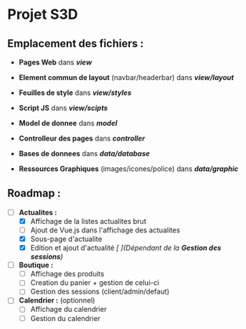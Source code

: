 # Projet S3D

## Emplacement des fichiers :

* **Pages Web** dans ***view***
* **Element commun de layout** (navbar/headerbar) dans ***view/layout***
* **Feuilles de style** dans ***view/styles***
* **Script JS** dans ***view/scipts***

* **Model de donnee** dans ***model***

* **Controlleur des pages** dans ***controller***

* **Bases de donnees** dans ***data/database***
* **Ressources Graphiques** (images/icones/police) dans ***data/graphic***

## Roadmap :
- [ ] **Actualites :**
  - [x] Affichage de la listes actualites brut
  - [ ] Ajout de Vue.js dans l'affichage des actualites
  - [X] Sous-page d'actualite
  - [X] Edition et ajout d'actualité *[ ](Dépendant de la **Gestion des sessions**)*

- [ ] **Boutique :**
  - [ ] Affichage des produits
  - [ ] Creation du panier + gestion de celui-ci
  - [ ] Gestion des sessions (client/admin/defaut)

- [ ] **Calendrier :** (optionnel)
  - [ ] Affichage du calendrier
  - [ ] Gestion du calendrier
